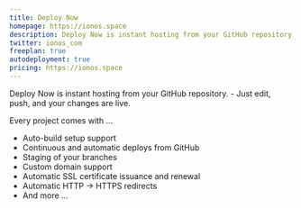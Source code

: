 ```yaml
---
title: Deploy Now
homepage: https://ionos.space
description: Deploy Now is instant hosting from your GitHub repository.
twitter: ionos_com
freeplan: true
autodeployment: true
pricing: https://ionos.space
---
```


Deploy Now is instant hosting from your GitHub repository. - Just edit, push, and your changes are live.

Every project comes with ...

- Auto-build setup support
- Continuous and automatic deploys from GitHub
- Staging of your branches
- Custom domain support
- Automatic SSL certificate issuance and renewal
- Automatic HTTP → HTTPS redirects
- And more …
